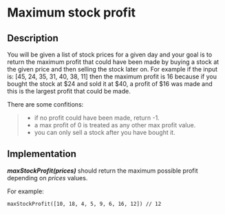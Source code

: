 # Maximum stock profit

## Description

You will be given a list of stock prices for a given day and your goal is to return the maximum profit that could have been made by buying a stock at the given price and then selling the stock later on. For example if the input is: [45, 24, 35, 31, 40, 38, 11] then the maximum profit is 16 because if you bought the stock at $24 and sold it at $40, a profit of $16 was made and this is the largest profit that could be made.

There are some confitions:
>   - if no profit could have been made, return -1.
>   - a max profit of 0 is treated as any other max profit value.
>   - you can only sell a stock after you have bought it.

## Implementation

**_maxStockProfit(prices)_** should return the maximum possible profit depending on _prices_ values.

For example:

```
maxStockProfit([10, 18, 4, 5, 9, 6, 16, 12]) // 12
```
